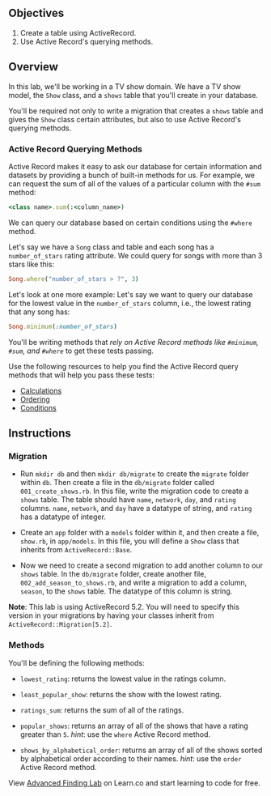 ## Objectives

1. Create a table using ActiveRecord.
2. Use Active Record's querying methods.

## Overview

In this lab, we'll be working in a TV show domain. We have a TV show model, the
`Show` class, and a `shows` table that you'll create in your database.

You'll be required not only to write a migration that creates a `shows` table
and gives the `Show` class certain attributes, but also to use Active Record's
querying methods.

### Active Record Querying Methods

Active Record makes it easy to ask our database for certain information and
datasets by providing a bunch of built-in methods for us. For example, we can
request the sum of all of the values of a particular column with the `#sum`
method:

```ruby
<class name>.sum(:<column_name>)
```

We can query our database based on certain conditions using the `#where` method.

Let's say we have a `Song` class and table and each song has a `number_of_stars`
rating attribute. We could query for songs with more than 3 stars like this:

```ruby
Song.where("number_of_stars > ?", 3)
```

Let's look at one more example: Let's say we want to query our database for the
lowest value in the `number_of_stars` column, i.e., the lowest rating that any
song has:

```ruby
Song.minimum(:number_of_stars)
```

You'll be writing methods that _rely on Active Record methods like `#minimum`,
`#sum`, and `#where`_ to get these tests passing.

Use the following resources to help you find the Active Record query methods
that will help you pass these tests:

- [Calculations](http://guides.rubyonrails.org/active_record_querying.html#calculations)
- [Ordering](http://guides.rubyonrails.org/active_record_querying.html#ordering)
- [Conditions](http://guides.rubyonrails.org/active_record_querying.html#conditions)

## Instructions

### Migration

- Run `mkdir db` and then `mkdir db/migrate` to create the `migrate` folder
  within `db`. Then create a file in the `db/migrate` folder called
  `001_create_shows.rb`. In this file, write the migration code to create a
  `shows` table. The table should have `name`, `network`, `day`, and `rating`
  columns. `name`, `network`, and `day` have a datatype of string, and `rating`
  has a datatype of integer.

- Create an `app` folder with a `models` folder within it, and then create a
  file, `show.rb`, in `app/models`. In this file, you will define a `Show` class
  that inherits from `ActiveRecord::Base`.

- Now we need to create a second migration to add another column to our `shows`
  table. In the `db/migrate` folder, create another file,
  `002_add_season_to_shows.rb`, and write a migration to add a column, `season`,
  to the `shows` table. The datatype of this column is string.

**Note**: This lab is using ActiveRecord 5.2. You will need to specify this
version in your migrations by having your classes inherit from
`ActiveRecord::Migration[5.2]`.

### Methods

You'll be defining the following methods:

<!-- - `highest_rating`: this method should return the highest value in the ratings
  column. _hint_: if there is a `minimum` Active Record method, might there be a
  `maximum` method? -->

<!-- - `most_popular_show`: this method should return the show with the highest
  rating. _hint_: use the `highest_rating` method as a helper method. -->

- `lowest_rating`: returns the lowest value in the ratings column.

- `least_popular_show`: returns the show with the lowest rating.

- `ratings_sum`: returns the sum of all of the ratings.

- `popular_shows`: returns an array of all of the shows that have a rating
  greater than `5`. _hint_: use the `where` Active Record method.

- `shows_by_alphabetical_order`: returns an array of all of the shows sorted by
  alphabetical order according to their names. _hint_: use the `order` Active
  Record method.

<p class='util--hide'>View <a href='https://learn.co/lessons/activerecord-tvshow'>Advanced Finding Lab</a> on Learn.co and start learning to code for free.</p>
